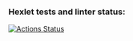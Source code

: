 ### Hexlet tests and linter status:
[![Actions Status](https://github.com/Karen2485/frontend-project-46/workflows/hexlet-check/badge.svg)](https://github.com/Karen2485/frontend-project-46/actions)